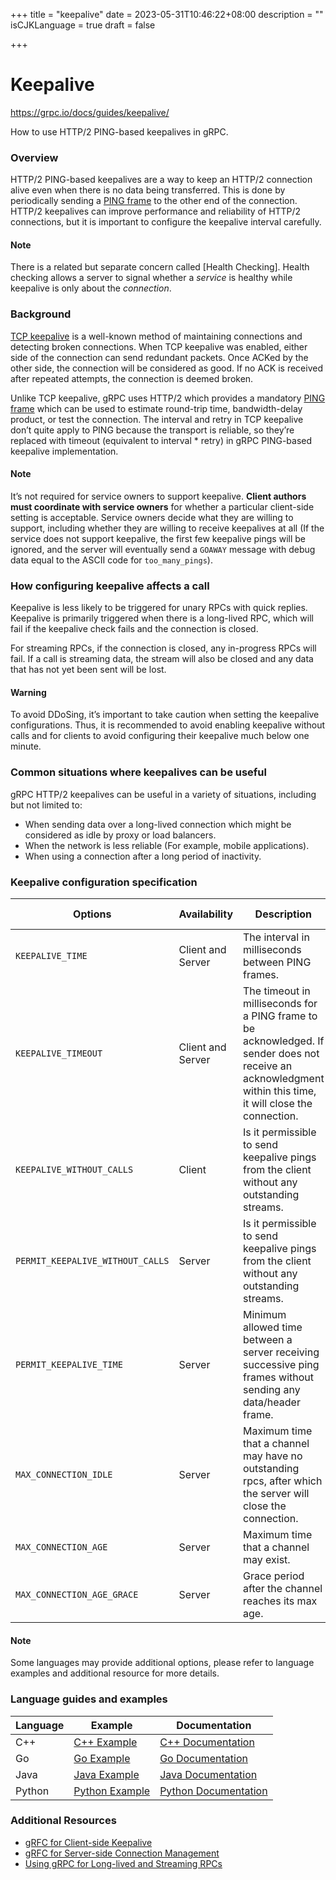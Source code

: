 +++
title = "keepalive"
date = 2023-05-31T10:46:22+08:00
description = ""
isCJKLanguage = true
draft = false

+++

# Keepalive

https://grpc.io/docs/guides/keepalive/

How to use HTTP/2 PING-based keepalives in gRPC.



### Overview

HTTP/2 PING-based keepalives are a way to keep an HTTP/2 connection alive even when there is no data being transferred. This is done by periodically sending a [PING frame](https://httpwg.org/specs/rfc7540.html#PING) to the other end of the connection. HTTP/2 keepalives can improve performance and reliability of HTTP/2 connections, but it is important to configure the keepalive interval carefully.

#### Note

There is a related but separate concern called [Health Checking]. Health checking allows a server to signal whether a *service* is healthy while keepalive is only about the *connection*.

### Background

[TCP keepalive](https://en.wikipedia.org/wiki/Keepalive#TCP_keepalive) is a well-known method of maintaining connections and detecting broken connections. When TCP keepalive was enabled, either side of the connection can send redundant packets. Once ACKed by the other side, the connection will be considered as good. If no ACK is received after repeated attempts, the connection is deemed broken.

Unlike TCP keepalive, gRPC uses HTTP/2 which provides a mandatory [PING frame](https://httpwg.org/specs/rfc7540.html#PING) which can be used to estimate round-trip time, bandwidth-delay product, or test the connection. The interval and retry in TCP keepalive don’t quite apply to PING because the transport is reliable, so they’re replaced with timeout (equivalent to interval * retry) in gRPC PING-based keepalive implementation.

#### Note

It’s not required for service owners to support keepalive. **Client authors must coordinate with service owners** for whether a particular client-side setting is acceptable. Service owners decide what they are willing to support, including whether they are willing to receive keepalives at all (If the service does not support keepalive, the first few keepalive pings will be ignored, and the server will eventually send a `GOAWAY` message with debug data equal to the ASCII code for `too_many_pings`).

### How configuring keepalive affects a call

Keepalive is less likely to be triggered for unary RPCs with quick replies. Keepalive is primarily triggered when there is a long-lived RPC, which will fail if the keepalive check fails and the connection is closed.

For streaming RPCs, if the connection is closed, any in-progress RPCs will fail. If a call is streaming data, the stream will also be closed and any data that has not yet been sent will be lost.

#### Warning

To avoid DDoSing, it’s important to take caution when setting the keepalive configurations. Thus, it is recommended to avoid enabling keepalive without calls and for clients to avoid configuring their keepalive much below one minute.

### Common situations where keepalives can be useful

gRPC HTTP/2 keepalives can be useful in a variety of situations, including but not limited to:

- When sending data over a long-lived connection which might be considered as idle by proxy or load balancers.
- When the network is less reliable (For example, mobile applications).
- When using a connection after a long period of inactivity.

### Keepalive configuration specification

| Options                          | Availability      | Description                                                  | Client Default     | Server Default     |
| -------------------------------- | ----------------- | ------------------------------------------------------------ | ------------------ | ------------------ |
| `KEEPALIVE_TIME`                 | Client and Server | The interval in milliseconds between PING frames.            | INT_MAX (Disabled) | 27200000 (2 hours) |
| `KEEPALIVE_TIMEOUT`              | Client and Server | The timeout in milliseconds for a PING frame to be acknowledged. If sender does not receive an acknowledgment within this time, it will close the connection. | 20000 (20 seconds) | 20000 (20 seconds) |
| `KEEPALIVE_WITHOUT_CALLS`        | Client            | Is it permissible to send keepalive pings from the client without any outstanding streams. | 0 (false)          | N/A                |
| `PERMIT_KEEPALIVE_WITHOUT_CALLS` | Server            | Is it permissible to send keepalive pings from the client without any outstanding streams. | N/A                | 0 (false)          |
| `PERMIT_KEEPALIVE_TIME`          | Server            | Minimum allowed time between a server receiving successive ping frames without sending any data/header frame. | N/A                | 300000 (5 minutes) |
| `MAX_CONNECTION_IDLE`            | Server            | Maximum time that a channel may have no outstanding rpcs, after which the server will close the connection. | N/A                | INT_MAX (Infinite) |
| `MAX_CONNECTION_AGE`             | Server            | Maximum time that a channel may exist.                       | N/A                | INT_MAX (Infinite) |
| `MAX_CONNECTION_AGE_GRACE`       | Server            | Grace period after the channel reaches its max age.          | N/A                | INT_MAX (Infinite) |

#### Note

Some languages may provide additional options, please refer to language examples and additional resource for more details.

### Language guides and examples

| Language | Example                                                      | Documentation                                                |
| -------- | ------------------------------------------------------------ | ------------------------------------------------------------ |
| C++      | [C++ Example](https://github.com/grpc/grpc/tree/master/examples/cpp/keepalive) | [C++ Documentation](https://github.com/grpc/grpc/blob/master/doc/keepalive.md) |
| Go       | [Go Example](https://github.com/grpc/grpc-go/tree/master/examples/features/keepalive) | [Go Documentation](https://github.com/grpc/grpc-go/blob/master/Documentation/keepalive.md) |
| Java     | [Java Example](https://github.com/grpc/grpc-java/tree/master/examples/src/main/java/io/grpc/examples/keepalive) | [Java Documentation](https://grpc.github.io/grpc-java/javadoc/io/grpc/ManagedChannelBuilder.html#keepAliveTime-long-java.util.concurrent.TimeUnit-) |
| Python   | [Python Example](https://github.com/grpc/grpc/tree/master/examples/python/keep_alive) | [Python Documentation](https://github.com/grpc/grpc/blob/master/doc/keepalive.md) |

### Additional Resources

- [gRFC for Client-side Keepalive](https://github.com/grpc/proposal/blob/master/A8-client-side-keepalive.md)
- [gRFC for Server-side Connection Management](https://github.com/grpc/proposal/blob/master/A9-server-side-conn-mgt.md)
- [Using gRPC for Long-lived and Streaming RPCs](https://www.youtube.com/watch?v=Naonb2XD_2Q)